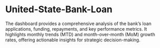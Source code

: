 # United-State-Bank-Loan
The dashboard provides a comprehensive analysis of the bank’s loan applications, funding, repayments, and key performance metrics. It highlights monthly trends (MTD) and month-over-month (MoM) growth rates, offering actionable insights for strategic decision-making.
